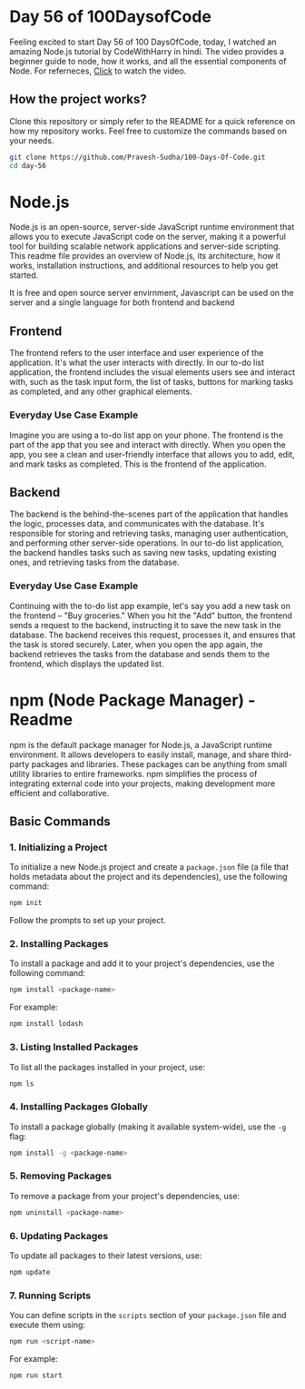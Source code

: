 # Day 56 of 100DaysofCode

Feeling excited to start Day 56 of 100 DaysOfCode, today, I watched an amazing Node.js tutorial by CodeWithHarry in hindi. The video provides a beginner guide to node, how it works, and all the essential components of Node. For referneces, [Click](https://youtu.be/BLl32FvcdVM?si=30gSNHyksTulf043) to watch the video.

## How the project works?

Clone this repository or simply refer to the README for a quick reference on how my repository works. Feel free to customize the commands based on your needs.

```bash
git clone https://github.com/Pravesh-Sudha/100-Days-Of-Code.git
cd day-56
```

# Node.js

Node.js is an open-source, server-side JavaScript runtime environment that allows you to execute JavaScript code on the server, making it a powerful tool for building scalable network applications and server-side scripting. This readme file provides an overview of Node.js, its architecture, how it works, installation instructions, and additional resources to help you get started.

It is free and open source server envirnment, Javascript can be used on the server and a single language for both frontend and backend

## Frontend

The frontend refers to the user interface and user experience of the application. It's what the user interacts with directly. In our to-do list application, the frontend includes the visual elements users see and interact with, such as the task input form, the list of tasks, buttons for marking tasks as completed, and any other graphical elements.

### Everyday Use Case Example

Imagine you are using a to-do list app on your phone. The frontend is the part of the app that you see and interact with directly. When you open the app, you see a clean and user-friendly interface that allows you to add, edit, and mark tasks as completed. This is the frontend of the application.

## Backend

The backend is the behind-the-scenes part of the application that handles the logic, processes data, and communicates with the database. It's responsible for storing and retrieving tasks, managing user authentication, and performing other server-side operations. In our to-do list application, the backend handles tasks such as saving new tasks, updating existing ones, and retrieving tasks from the database.

### Everyday Use Case Example

Continuing with the to-do list app example, let's say you add a new task on the frontend – "Buy groceries." When you hit the "Add" button, the frontend sends a request to the backend, instructing it to save the new task in the database. The backend receives this request, processes it, and ensures that the task is stored securely. Later, when you open the app again, the backend retrieves the tasks from the database and sends them to the frontend, which displays the updated list.

# npm (Node Package Manager) - Readme

npm is the default package manager for Node.js, a JavaScript runtime environment. It allows developers to easily install, manage, and share third-party packages and libraries. These packages can be anything from small utility libraries to entire frameworks. npm simplifies the process of integrating external code into your projects, making development more efficient and collaborative.

## Basic Commands

### 1. Initializing a Project

To initialize a new Node.js project and create a `package.json` file (a file that holds metadata about the project and its dependencies), use the following command:

```bash
npm init
```

Follow the prompts to set up your project.

### 2. Installing Packages

To install a package and add it to your project's dependencies, use the following command:

```bash
npm install <package-name>
```

For example:

```bash
npm install lodash
```

### 3. Listing Installed Packages

To list all the packages installed in your project, use:

```bash
npm ls
```

### 4. Installing Packages Globally

To install a package globally (making it available system-wide), use the `-g` flag:

```bash
npm install -g <package-name>
```

### 5. Removing Packages

To remove a package from your project's dependencies, use:

```bash
npm uninstall <package-name>
```

### 6. Updating Packages

To update all packages to their latest versions, use:

```bash
npm update
```

### 7. Running Scripts

You can define scripts in the `scripts` section of your `package.json` file and execute them using:

```bash
npm run <script-name>
```

For example:

```bash
npm run start
```

